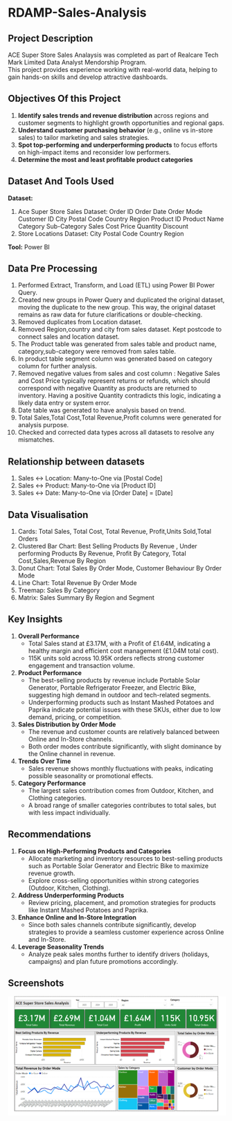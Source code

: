 # RDAMP-Sales-Analysis

## Project Description
ACE Super Store Sales Analaysis was completed as part of Realcare Tech Mark Limited Data Analyst Mendorship Program.  
This project provides experience working with real-world data, helping to gain hands-on skills and develop attractive dashboards. 

## Objectives Of this Project
1. **Identify sales trends and revenue distribution** across regions and customer segments to highlight growth opportunities and regional gaps.
2. **Understand customer purchasing behavior** (e.g., online vs in-store sales) to tailor marketing and sales strategies.
3. **Spot top-performing and underperforming products** to focus efforts on high-impact items and reconsider low performers.
4. **Determine the most and least profitable product categories**

## Dataset And Tools Used
**Dataset:**
1. Ace Super Store Sales Dataset: Order ID	Order Date	Order Mode	Customer ID	City	Postal Code	Country	Region	Product ID	Product Name	Category	Sub-Category	Sales	Cost Price	Quantity	Discount
2. Store Locations Dataset: City	Postal Code	Country	Region

**Tool:** Power BI

## Data Pre Processing
1. Performed Extract, Transform, and Load (ETL) using Power BI Power Query.
2. Created new groups in Power Query and duplicated the original dataset, moving the duplicate to the new group. This way, the original dataset remains as raw data for future clarifications or double-checking.
3. Removed duplicates from Location dataset.
4. Removed Region,country and city from sales dataset. Kept postcode to connect sales and location dataset.
5. The Product table was generated from sales table and product name, category,sub-category were removed from sales table.
6. In product table segment column was generated based on category column for further analysis.
7. Removed negative values from sales and cost column : Negative Sales and Cost Price typically represent returns or refunds, which should correspond with negative Quantity as products are returned to inventory. Having a positive Quantity contradicts this logic, indicating a likely data entry or system error.
8. Date table was generated to have analysis based on trend.
9. Total Sales,Total Cost,Total Revenue,Profit columns were generated for analysis purpose.
10. Checked and corrected data types across all datasets to resolve any mismatches.

## Relationship between datasets
1. Sales ↔ Location: Many-to-One via [Postal Code]
2. Sales ↔ Product: Many-to-One via [Product ID]
3. Sales ↔ Date: Many-to-One via [Order Date] = [Date]

## Data Visualisation
1. Cards: Total Sales, Total Cost, Total Revenue, Profit,Units Sold,Total Orders
2. Clustered Bar Chart: Best Selling Products By Revenue , Under performing Products By Revenue, Profit By Category, Total Cost,Sales,Revenue By Region
3. Donut Chart: Total Sales By Order Mode, Customer Behaviour By Order Mode
4. Line Chart: Total Revenue By Order Mode
5. Treemap: Sales By Category
6. Matrix: Sales Summary By Region and Segment
   
## Key Insights
1. **Overall Performance**
     * Total Sales stand at £3.17M, with a Profit of £1.64M, indicating a healthy margin and efficient cost management (£1.04M total cost).
     * 115K units sold across 10.95K orders reflects strong customer engagement and transaction volume.
2. **Product Performance**
     * The best-selling products by revenue include Portable Solar Generator, Portable Refrigerator Freezer, and Electric Bike, suggesting high demand in outdoor and tech-related segments.
     * Underperforming products such as Instant Mashed Potatoes and Paprika indicate potential issues with these SKUs, either due to low demand, pricing, or competition.
 3. **Sales Distribution by Order Mode**
     * The revenue and customer counts are relatively balanced between Online and In-Store channels.
     * Both order modes contribute significantly, with slight dominance by the Online channel in revenue.
 4. **Trends Over Time**
     * Sales revenue shows monthly fluctuations with peaks, indicating possible seasonality or promotional effects.
 5. **Category Performance**
     * The largest sales contribution comes from Outdoor, Kitchen, and Clothing categories.
     * A broad range of smaller categories contributes to total sales, but with less impact individually.
     
  ## Recommendations
  1. **Focus on High-Performing Products and Categories**
      * Allocate marketing and inventory resources to best-selling products such as Portable Solar Generator and Electric Bike to maximize revenue growth.
      * Explore cross-selling opportunities within strong categories (Outdoor, Kitchen, Clothing).
  2. **Address Underperforming Products**
      * Review pricing, placement, and promotion strategies for products like Instant Mashed Potatoes and Paprika.
  3. **Enhance Online and In-Store Integration**
      * Since both sales channels contribute significantly, develop strategies to provide a seamless customer experience across Online and In-Store.
  4. **Leverage Seasonality Trends**
      * Analyze peak sales months further to identify drivers (holidays, campaigns) and plan future promotions accordingly.
    
   ## Screenshots

   ![Screenshot](/Ciruthika_Nithusyanthan_Visualisation01.png)

   
              
  
     
      



